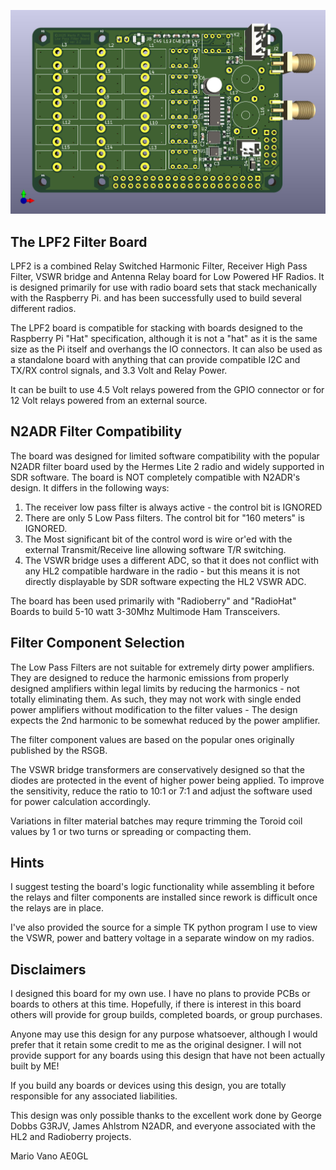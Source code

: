 ![3dView](txfilters21/3dF.jpg)

## The LPF2 Filter Board

LPF2 is a combined Relay Switched Harmonic Filter, Receiver High Pass Filter, VSWR bridge and Antenna Relay board for Low Powered HF Radios. It is designed primarily for use with radio board sets that stack mechanically with the Raspberry Pi. and has been successfully used to build several different radios.

The LPF2 board is compatible for stacking with boards designed to the Raspberry Pi "Hat" specification, although it is not a "hat" as it is the same size as the Pi itself and overhangs the IO connectors. It can also be used as a standalone board with anything that can provide compatible I2C and TX/RX control signals, and 3.3 Volt and Relay Power.

It can be built to use 4.5 Volt relays powered from the GPIO connector or for 12 Volt relays powered from an external source.

## N2ADR Filter Compatibility

The board was designed for limited software compatibility with the popular N2ADR filter board used by the Hermes Lite 2 radio and widely supported in SDR software. The board is NOT completely compatible with N2ADR's design. It differs in the following ways:

  1. The receiver low pass filter is always active - the control bit is IGNORED
  2. There are only 5 Low Pass filters. The control bit for "160 meters" is IGNORED.
  3. The Most significant bit of the control word is wire or'ed with the external Transmit/Receive line allowing software T/R switching.
  4. The VSWR bridge uses a different ADC, so that it does not conflict with any HL2 compatible hardware in the radio - but this means it is not directly displayable by SDR software expecting the HL2 VSWR ADC.

The board has been used primarily with "Radioberry" and "RadioHat" Boards to build 5-10 watt 3-30Mhz Multimode Ham Transceivers.

## Filter Component Selection

The Low Pass Filters are not suitable for extremely dirty power amplifiers. They are designed to reduce the harmonic emissions from properly designed amplifiers within legal limits by reducing the harmonics - not totally eliminating them. As such, they may not work with single ended power amplifiers without modification to the filter values - The design expects the 2nd harmonic to be somewhat reduced by the power amplifier.

The filter component values are based on the popular ones originally published by the RSGB.

The VSWR bridge transformers are conservatively designed so that the diodes are protected in the event of higher power being applied. To improve the sensitivity, reduce the ratio to 10:1 or 7:1 and adjust the software used for power calculation accordingly.

Variations in filter material batches may requre trimming the Toroid coil values by 1 or two turns or spreading or compacting them.

## Hints

I suggest testing the board's logic functionality while assembling it before the relays and filter components are installed since rework is difficult once the relays are in place.

I've also provided the source for a simple TK python program I use to view the VSWR, power and battery voltage in a separate window on my radios.

## Disclaimers

I designed this board for my own use. I have no plans to provide PCBs or boards to others at this time. Hopefully, if there is interest in this board others will provide for group builds, completed boards, or group purchases.

Anyone may use this design for any purpose whatsoever, although I would prefer that it retain some credit to me as the original designer. I will not provide support for any boards using this design that have not been actually built by ME!

If you build any boards or devices using this design, you are totally responsible for any associated liabilities.

This design was only possible thanks to the excellent work done by George Dobbs G3RJV, James Ahlstrom N2ADR, and everyone associated with the HL2 and Radioberry projects.

Mario Vano
AE0GL
